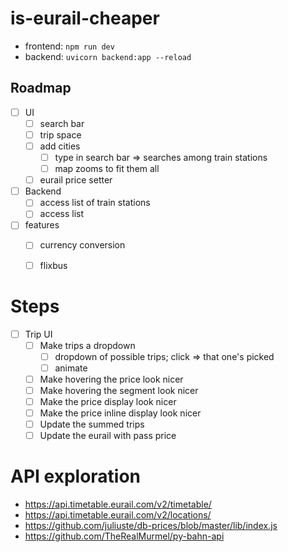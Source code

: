 # is-eurail-cheaper

- frontend: `npm run dev`
- backend: `uvicorn backend:app --reload`

## Roadmap

- [ ] UI
  - [ ] search bar
  - [ ] trip space
  - [ ] add cities
    - [ ] type in search bar => searches among train stations
    - [ ] map zooms to fit them all
  - [ ] eurail price setter
- [ ] Backend
  - [ ] access list of train stations
  - [ ] access list

- [ ] features
  - [ ] currency conversion
  - [ ] flixbus



# Steps

- [ ] Trip UI
  - [ ] Make trips a dropdown
    - [ ] dropdown of possible trips; click => that one's picked
    - [ ] animate
  - [ ] Make hovering the price look nicer
  - [ ] Make hovering the segment look nicer
  - [ ] Make the price display look nicer
  - [ ] Make the price inline display look nicer
  - [ ] Update the summed trips
  - [ ] Update the eurail with pass price

# API exploration

- https://api.timetable.eurail.com/v2/timetable/
- https://api.timetable.eurail.com/v2/locations/
- https://github.com/juliuste/db-prices/blob/master/lib/index.js
- https://github.com/TheRealMurmel/py-bahn-api 